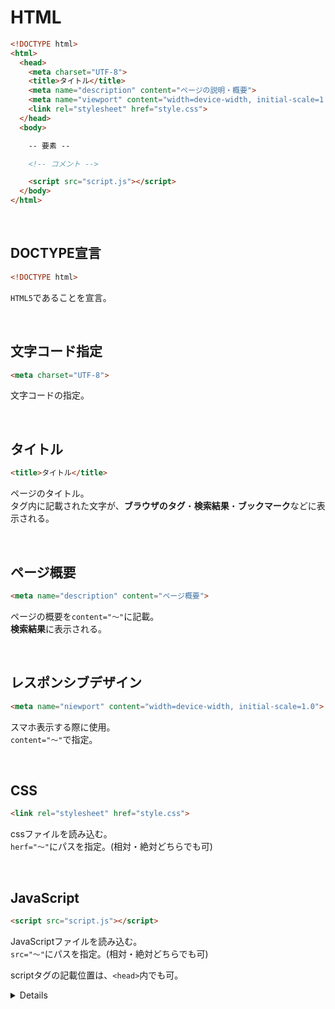 # HTML

```html
<!DOCTYPE html>
<html>
  <head>
    <meta charset="UTF-8">
    <title>タイトル</title>
    <meta name="description" content="ページの説明・概要">
    <meta name="viewport" content="width=device-width, initial-scale=1.0">
    <link rel="stylesheet" href="style.css">
  </head>
  <body>

    -- 要素 --

    <!-- コメント -->

    <script src="script.js"></script>
  </body>
</html>
```

<br>

## DOCTYPE宣言

```html
<!DOCTYPE html>
```

`HTML5`であることを宣言。

<br>

## 文字コード指定

```html
<meta charset="UTF-8">
```

文字コードの指定。

<br>

## タイトル

```html
<title>タイトル</title>
```

ページのタイトル。<br>
タグ内に記載された文字が、**ブラウザのタグ**・**検索結果**・**ブックマーク**などに表示される。

<br>

## ページ概要

```html
<meta name="description" content="ページ概要">
```

ページの概要を`content="〜"`に記載。<br>
**検索結果**に表示される。

<br>

## レスポンシブデザイン

```html
<meta name="niewport" content="width=device-width, initial-scale=1.0">
```

スマホ表示する際に使用。<br>
`content="〜"`で指定。

<br>

## CSS

```html
<link rel="stylesheet" href="style.css">
```

cssファイルを読み込む。<br>
`herf="〜"`にパスを指定。(相対・絶対どちらでも可)

<br>

## JavaScript

```html
<script src="script.js"></script>
```

JavaScriptファイルを読み込む。<br>
`src="〜"`にパスを指定。(相対・絶対どちらでも可)

scriptタグの記載位置は、`<head>`内でも可。

<details>

`<head>`内：bodyより前に読み込み<br>
`<body>`内：bodyの最後に読み込み

```js
// test.js
const p = document.getElementById('test');

console.log(p);
```

```html
<head>

  〜略〜

  <script src="test.js"></script>  <!-- nil -->
</head>
<body>
  <p id="test">test</p>

  <script src="test.js"></script> <!-- <p id="test">test</p> -->
</body>
```

</details>
